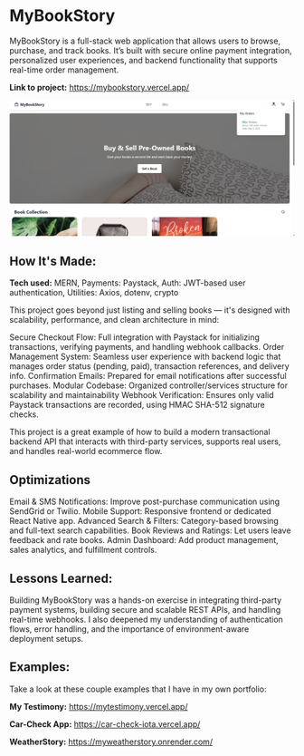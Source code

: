 # MyBookStory
MyBookStory is a full-stack web application that allows users to browse, purchase, and track books. It’s built with secure online payment integration, personalized user experiences, and backend functionality that supports real-time order management.

**Link to project:** https://mybookstory.vercel.app/

![alt text](image.png)

## How It's Made:

**Tech used:** MERN, Payments: Paystack, Auth: JWT-based user authentication, Utilities: Axios, dotenv, crypto

This project goes beyond just listing and selling books — it's designed with scalability, performance, and clean architecture in mind:

Secure Checkout Flow: Full integration with Paystack for initializing transactions, verifying payments, and handling webhook callbacks.
Order Management System: Seamless user experience with backend logic that manages order status (pending, paid), transaction references, and delivery info.
Confirmation Emails: Prepared for email notifications after successful purchases.
Modular Codebase: Organized controller/services structure for scalability and maintainability
Webhook Verification: Ensures only valid Paystack transactions are recorded, using HMAC SHA-512 signature checks.

This project is a great example of how to build a modern transactional backend API that interacts with third-party services, supports real users, and handles real-world ecommerce flow.

## Optimizations

Email & SMS Notifications: Improve post-purchase communication using SendGrid or Twilio.
Mobile Support: Responsive frontend or dedicated React Native app.
Advanced Search & Filters: Category-based browsing and full-text search capabilities.
Book Reviews and Ratings: Let users leave feedback and rate books.
Admin Dashboard: Add product management, sales analytics, and fulfillment controls.

## Lessons Learned:

Building MyBookStory was a hands-on exercise in integrating third-party payment systems, building secure and scalable REST APIs, and handling real-time webhooks. I also deepened my understanding of authentication flows, error handling, and the importance of environment-aware deployment setups.

## Examples:
Take a look at these couple examples that I have in my own portfolio:

**My Testimony:** https://mytestimony.vercel.app/

**Car-Check App:** https://car-check-iota.vercel.app/

**WeatherStory:** https://myweatherstory.onrender.com/



